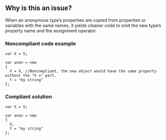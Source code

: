 ## Why is this an issue?
 
When an anonymous type’s properties are copied from properties or variables with the same names, it yields cleaner code to omit the new type’s property name and the assignment operator.
 
### Noncompliant code example

    var X = 5;
    
    var anon = new
    {
      X = X, //Noncompliant, the new object would have the same property without the "X =" part.
      Y = "my string"
    };

### Compliant solution

    var X = 5;
    
    var anon = new
    {
      X,
      Y = "my string"
    };